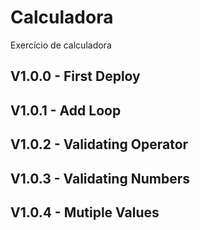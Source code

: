 # Calculadora
Exercício de calculadora


## V1.0.0 - First Deploy

## V1.0.1 - Add Loop

## V1.0.2 - Validating Operator

## V1.0.3 - Validating Numbers

## V1.0.4 - Mutiple Values

